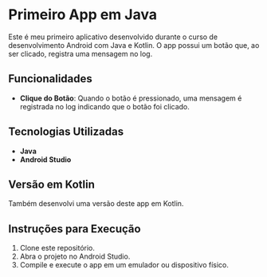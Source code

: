 # Primeiro App em Java

Este é meu primeiro aplicativo desenvolvido durante o curso de desenvolvimento Android com Java e Kotlin. O app possui um botão que, ao ser clicado, registra uma mensagem no log.

## Funcionalidades

- **Clique do Botão**: Quando o botão é pressionado, uma mensagem é registrada no log indicando que o botão foi clicado.

## Tecnologias Utilizadas

- **Java**
- **Android Studio**

## Versão em Kotlin

Também desenvolvi uma versão deste app em Kotlin.

## Instruções para Execução

1. Clone este repositório.
2. Abra o projeto no Android Studio.
3. Compile e execute o app em um emulador ou dispositivo físico.
